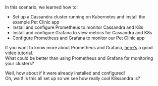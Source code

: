 In this scenario, we learned how to:
- Set up a Cassandra cluster running on Kubernetes and install the example Pet Clinic app
- Install and configure Prometheus to monitor Cassandra and K8s
- Install and configure Grafana to view metrics for Cassandra and K8s
- Configure Prometheus and Grafana to monitor our Pet Clinic app

If you want to know more about Prometheus and Grafana, [here's](https://www.youtube.com/watch?v=h4Sl21AKiDg&t=26s) a good video tutorial.
<br>
What could be better than using Prometheus and Grafana for monitoring your clusters?

Well, how about if it were already installed and configured!
<br>
Oh, wait! Is this all set up so we see how really cool K8ssandra is?

<!---
<div class="right">
<a href="https://www.datastax.com/learn/apache-cassandra-operations-in-kubernetes/access-cassandra-via-stargate-apis" id="next-tutorial" class="btn primary-btn">Next: Access Cassandra Via Stargate APIs</a>
</div>
-->
